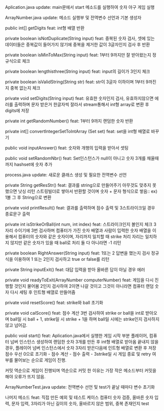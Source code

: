 Aplication.java
update: main문에서 start 메소드를 실행하여 숫자 야구 게임 실행

ArrayNumber.java
update: 메소드 실행부 및 전역변수 선언과 기본 생성자

public int[] getDigits
feat: int형 배열 반환

private boolean isNotDuplicate(String input)
feat: 중복된 숫자 검사, 셋에 있는 데이터들은 중복값이 들어가지 않기에 중복을 제거한 값이 3글자인지 검사 후 반환

private boolean isMinToMax(String input)
feat: 1부터 9까지만 잘 받아왔는지 정규식으로 체크

private boolean lengthisthree(String input)
feat: input의 길이가 3인지 체크

private boolean isValidString(String str)
feat: str이 3글자 이하이며 1부터 9까진지 중복 없는지 체크

private void setDigits(String input)
feat: 유효한 숫자인지 검사, 유효하지않으면 에러를 출력하며 문자 받은거 한글자씩 잘라서 stream통해서 int형 array로 변환 후 digits에 저장

private int getRandomNumber()
feat: 1부터 9까지 랜덤한 숫자 반환

private int[] convertIntegerSetToIntArray (Set<Integer> set)
feat: set을 int형 배열로 바꾸기

public void inputAnswer()
feat: 숫자와 개행의 입력을 받아서 셋팅

public void setRandomNbr()
feat: Set인스턴스가 null이 아니고 숫자 3개를 채울때까지 hashset에 숫자 추가

process.java
update: 새로운 클래스 생성 및 필요한 전역변수 선언

private String getResStr()
feat: 결과를 string으로 만들어주기
아무것도 맞추지 못했으면 낫싱 리턴
스트링빌더로 쌓아서 반환할 것이며 숫자 + 문자 형식으로 쌓음:: ex) 1볼
그 후 String으로 변환

private void printResult()
feat: 결과를 출력하며 점수 출력 및 3스트라이크일 경우 종료문구 출력

private int isStrikeOrBall(int num, int index)
feat: 스트라이크인지 볼인지 체크
3자리 수이기에 3번 검사하며 컴퓨터가 가진 숫자 배열과 사람이 입력한 숫자 배열을 이용해서 
컴퓨터의 숫자와 같은 숫자이며, 자리까지 일치할 때 strike 처리
자리는 일치하지 않지만 같은 숫자가 있을 때 ball로 처리
둘 다 아니라면 -1 리턴

private boolean RightAnswer(String input)
feat: 1또는 2 답변을 했는지 검사
정규식을 이용하여 1 또는 2인지 검사하고 true or false를 리턴

private String inputExit()
feat: 대답 입력을 받아 올바른 답이 아닐 경우 에러

private void readyToExit(ArrayNumber computerNumber)
feat: 게임을 다시 진행할 것인지 물어봄
2인지 검사하여 2이면 나갈 것이고 그것이 아니라면 컴퓨터 랜덤 숫자 다시 세팅 후 인트형 배열로 만들어줌

private void resetScore()
feat: strike와 ball 초기화

private void calScore()
feat: 점수 계산
3번 검사하여 strike or ball을 int로 받아오며
ball일 시 ball + 1, strike일 시 strike + 1을 하며
ball일 시에는 strike인지 검사하지 않고 넘어감.

public void start()
feat: Aplication.java에서 실행한 게임 시작 부분
플레이어, 컴퓨터 넘버 인스턴스 생성하여 랜덤한 숫자 3개를 만든 후 int형 배열로 받아옴
끝내지 않을 경우, 플레이어 넘버 인스턴스에서 숫자 3자리 받은다음에 인트형 배열로 변환 후 저장
점수 우선 0으로 초기화 - 점수 계산 - 점수 출력 - 3strike일 시 게임 종료 및 retry 여부를 물어보는 순으로 게임이 진행.

커밋 역순으로 게임이 진행되며 역순으로 커밋 한 이유는 가장 작은 메소드부터 커밋을 해야 오류가 뜨지 않음.

ArrayNumberTest.java
update: 전역변수 선언 및 test가 끝날 때마다 변수 초기화

나머지 메소드
feat: 직접 만든 예외 및 테스트 케이스
컴퓨터 숫자 검증, 올바른 숫자 입력, 문자 입력, 3자리가 아닌 길이의 숫자, 올바르지 않은 범위, 중복 존재인지 test